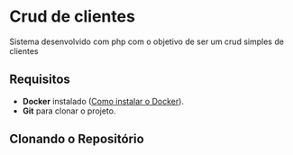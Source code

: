 # Crud de clientes

Sistema desenvolvido com php com o objetivo de ser um crud simples de clientes

## Requisitos

- **Docker** instalado ([Como instalar o Docker](https://docs.docker.com/get-docker/)).
- **Git** para clonar o projeto.

## Clonando o Repositório